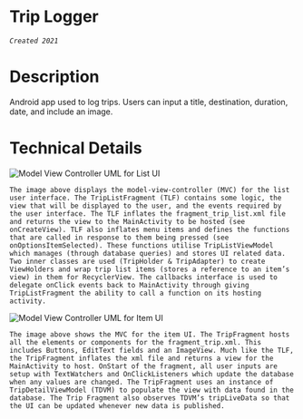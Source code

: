 # Trip Logger 
*`Created 2021`*

# Description 
Android app used to log trips. Users can input a title, destination, duration, date, and include an image.

# Technical Details

![Model View Controller UML for List UI](https://user-images.githubusercontent.com/69287038/232345601-fb528efd-ed40-4cfc-b950-b3bcd713d7fd.png)

`The image above displays the model-view-controller (MVC) for the list user interface. The TripListFragment (TLF) contains some logic, the view that will be displayed to the user, and the events required by the user interface. The TLF inflates the fragment_trip_list.xml file and returns the view to the MainActivity to be hosted (see onCreateView). TLF also inflates menu items and defines the functions that are called in response to them being pressed (see onOptionsItemSelected). These functions utilise TripListViewModel which manages (through database queries) and stores UI related data. Two inner classes are used (TripHolder & TripAdapter) to create ViewHolders and wrap trip list items (stores a reference to an item’s view) in them for RecyclerView. The callbacks interface is used to delegate onClick events back to MainActivity through giving TripListFragment the ability to call a function on its hosting activity.`

![Model View Controller UML for Item UI](https://user-images.githubusercontent.com/69287038/232345650-0edc70e9-eef0-463b-9ff9-6b50d6bdebdd.png)

`The image above shows the MVC for the item UI. The TripFragment hosts all the elements or components for the fragment_trip.xml. This includes Buttons, EditText fields and an ImageView. Much like the TLF, the TripFragment inflates the xml file and returns a view for the MainActivity to host. OnStart of the fragment, all user inputs are setup with TextWatchers and OnClickListeners which update the database when any values are changed. The TripFragment uses an instance of TripDetailViewModel (TDVM) to populate the view with data found in the database. The Trip Fragment also observes TDVM’s tripLiveData so that the UI can be updated whenever new data is published.`

